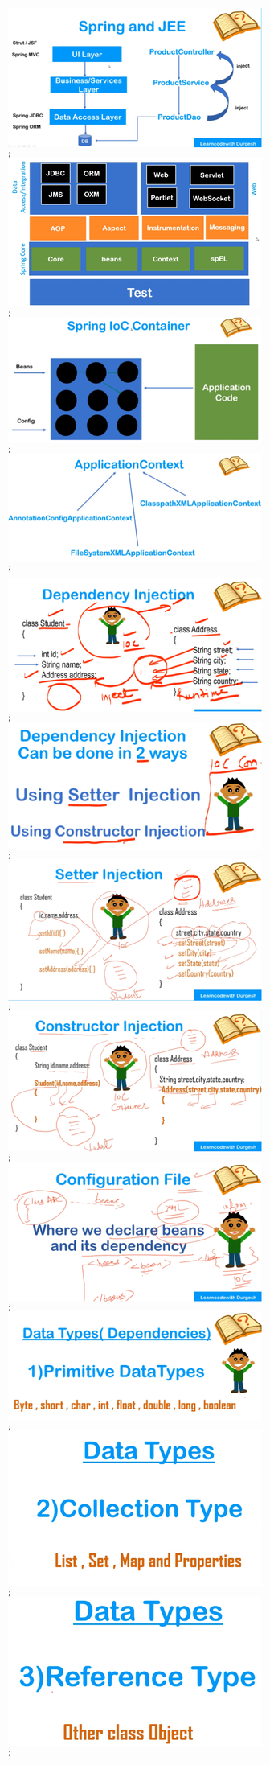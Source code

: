 ![Spring & JEE](./Images/01_Spring_&_JEE.png);
![Spring Modules](./Images/02_Spring_Modules.png);
![IOC Container](./Images/03_IOC_Container.png);
![Application Context](./Images/04_Application_Context.png);

![Dependancy injection Part 1](./Images/05.1_Dependancy_injection.png);
![Dependancy injection Part 2](./Images/05.2_Dependancy_injection_Type.png);
![Dependancy injection Part 3](./Images/05.3_Setter_Injections.png);
![Dependancy injection Part 4](./Images/05.4_Constructor_Injections.png);
![Dependancy injection Part 5](./Images/05.5_Configuration_File.png);
![Dependancy injection Part 6](./Images/05.6_Dependancy_DataType1.png);
![Dependancy injection Part 7](./Images/05.7_Dependancy_DataType2.png);
![Dependancy injection Part 8](./Images/05.8_Dependancy_DataType3.png);

